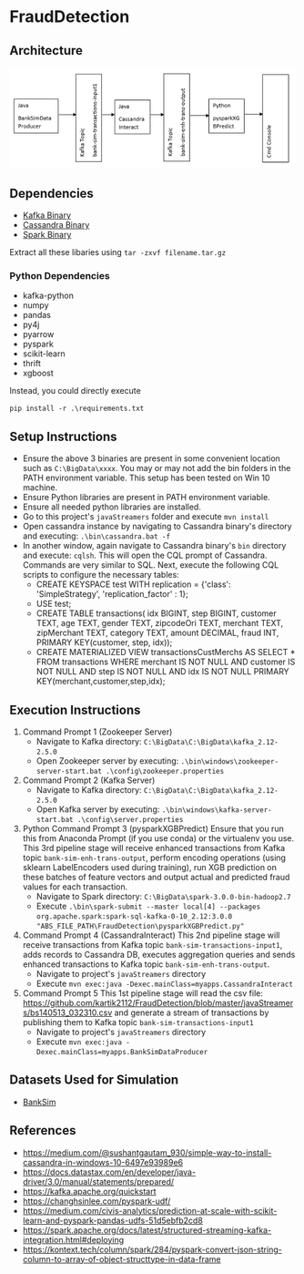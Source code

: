 # FraudDetection

## Architecture

<img src="Images/Architecture Diagram.PNG"/>

## Dependencies

* [Kafka Binary](https://www.apache.org/dyn/closer.cgi?path=/kafka/2.5.0/kafka_2.12-2.5.0.tgz)
* [Cassandra Binary](https://www.apache.org/dyn/closer.lua/cassandra/3.11.7/apache-cassandra-3.11.7-bin.tar.gz)
* [Spark Binary](https://www.apache.org/dyn/closer.lua/spark/spark-3.0.0/spark-3.0.0-bin-hadoop2.7.tgz)

Extract all these libaries using `tar -zxvf filename.tar.gz`

### Python Dependencies

* kafka-python
* numpy
* pandas
* py4j
* pyarrow
* pyspark
* scikit-learn
* thrift
* xgboost

Instead, you could directly execute

```
pip install -r .\requirements.txt
```

## Setup Instructions

* Ensure the above 3 binaries are present in some convenient location such as `C:\BigData\xxxx`. You may or may not add the bin folders in the PATH environment variable. This setup has been tested on Win 10 machine.
* Ensure Python libraries are present in PATH environment variable.
* Ensure all needed python libraries are installed.
* Go to this project's `javaStreamers` folder and execute
    `mvn install`
* Open cassandra instance by navigating to Cassandra binary's directory and executing: `.\bin\cassandra.bat -f`
* In another window, again navigate to Cassandra binary's `bin` directory and execute: `cqlsh`. This will open the CQL prompt of Cassandra. Commands are very similar to SQL.
    Next, execute the following CQL scripts to configure the necessary tables:
    * CREATE KEYSPACE test
        WITH replication = {'class': 'SimpleStrategy', 'replication_factor' : 1};
    * USE test;
    * CREATE TABLE transactions(
        idx BIGINT,
        step BIGINT,
        customer TEXT,
        age TEXT,
        gender TEXT,
        zipcodeOri TEXT,
        merchant TEXT,
        zipMerchant TEXT,
        category TEXT,
        amount DECIMAL,
        fraud INT,
        PRIMARY KEY(customer, step, idx));
    * CREATE MATERIALIZED VIEW transactionsCustMerchs
        AS SELECT * FROM transactions WHERE
        merchant IS NOT NULL AND
        customer IS NOT NULL AND
        step IS NOT NULL AND
        idx IS NOT NULL
        PRIMARY KEY(merchant,customer,step,idx);

## Execution Instructions

1. Command Prompt 1 (Zookeeper Server)
    * Navigate to Kafka directory: `C:\BigData\C:\BigData\kafka_2.12-2.5.0`
    * Open Zookeeper server by executing:
        `.\bin\windows\zookeeper-server-start.bat .\config\zookeeper.properties`
1. Command Prompt 2 (Kafka Server)
    * Navigate to Kafka directory: `C:\BigData\C:\BigData\kafka_2.12-2.5.0`
    * Open Kafka server by executing:
        `.\bin\windows\kafka-server-start.bat .\config\server.properties`
1. Python Command Prompt 3 (pysparkXGBPredict)
    Ensure that you run this from Anaconda Prompt (if you use conda) or the virtualenv you use. 
    This 3rd pipeline stage will receive enhanced transactions from Kafka topic `bank-sim-enh-trans-output`, perform encoding operations (using sklearn LabelEncoders used during training), run XGB prediction on these batches of feature vectors and output actual and predicted fraud values for each transaction.
    * Navigate to Spark directory: `C:\BigData\spark-3.0.0-bin-hadoop2.7`
    * Execute 
        `.\bin\spark-submit --master local[4] --packages org.apache.spark:spark-sql-kafka-0-10_2.12:3.0.0 "ABS_FILE_PATH\FraudDetection\pysparkXGBPredict.py"`
1. Command Prompt 4 (CassandraInteract)
    This 2nd pipeline stage will receive transactions from Kafka topic `bank-sim-transactions-input1`, adds records to Cassandra DB, executes aggregation queries and sends enhanced transactions to Kafka topic `bank-sim-enh-trans-output`.
    * Navigate to project's `javaStreamers` directory
    * Execute 
        `mvn exec:java -Dexec.mainClass=myapps.CassandraInteract`
1. Command Prompt 5
    This 1st pipeline stage will read the csv file: https://github.com/kartik2112/FraudDetection/blob/master/javaStreamers/bs140513_032310.csv and generate a stream of transactions by publishing them to Kafka topic `bank-sim-transactions-input1`
    * Navigate to project's `javaStreamers` directory
    * Execute 
        `mvn exec:java -Dexec.mainClass=myapps.BankSimDataProducer`

## Datasets Used for Simulation

* [BankSim](https://www.kaggle.com/ntnu-testimon/banksim1)

## References

* https://medium.com/@sushantgautam_930/simple-way-to-install-cassandra-in-windows-10-6497e93989e6
* https://docs.datastax.com/en/developer/java-driver/3.0/manual/statements/prepared/
* https://kafka.apache.org/quickstart
* https://changhsinlee.com/pyspark-udf/
* https://medium.com/civis-analytics/prediction-at-scale-with-scikit-learn-and-pyspark-pandas-udfs-51d5ebfb2cd8
* https://spark.apache.org/docs/latest/structured-streaming-kafka-integration.html#deploying
* https://kontext.tech/column/spark/284/pyspark-convert-json-string-column-to-array-of-object-structtype-in-data-frame
